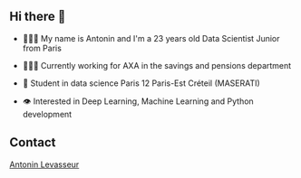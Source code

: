 ## Hi there 👋

- 🙋🏻‍♂ My name is Antonin and I'm a 23 years old Data Scientist Junior from Paris

- 👨🏻‍💻 Currently working for AXA in the savings and pensions department

- 📓 Student in data science Paris 12 Paris-Est Créteil (MASERATI)

- 👁 Interested in Deep Learning, Machine Learning and Python development

## Contact
[Antonin Levasseur](www.linkedin.com/in/a-levasseur)
